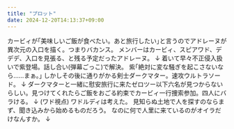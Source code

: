 ```yaml
---
title: "プロット"
date: 2024-12-20T14:13:37+09:00
---
```

カービィが｢美味しいご飯が食べたい。あと旅行したい｣と言うのでアドレーヌが異次元の入口を描く。つまりバカンス。
メンバーはカービィ、スピアワド、デデデ、入口を見張る、と残る予定だったアドレーヌ。
↓
着いて早々不正侵入扱いで紫登場。話し合い(弾幕ごっこ)で解決。
紫｢絶対に変な騒ぎを起こさないなら……まぁ。｣
しかしその後に通りがかる剣士ダークマター。速攻ウルトラソード。
↓
ダークマターと一緒に慰安旅行に来たゼロツー以下六名が見つからないらしい。見つけてくれたらご飯をおごる約束でカービィ一行捜索参加。四人にバラける。
↓
(ワド視点)
ワドルディは考えた。
見知らぬ土地で人を探すのならまず、聞き込みから始めるものだろう。
なのに何で人里に来ているのがオイラだけなんすか。
↓
